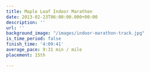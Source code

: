 ```yaml
---
title: Maple Leaf Indoor Marathon
date: 2013-02-23T06:00:00.000+00:00
description: ''
url: ''
background_image: "/images/indoor-marathon-track.jpg"
is_time_period: false
finish_time: '4:09:41'
average_pace: 9:31 min / mile
placement: 15th

---
```

